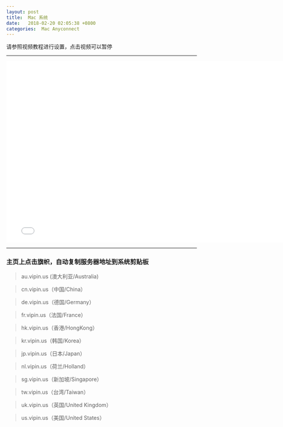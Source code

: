 ```yaml
---
layout: post
title:  Mac 系统
date:   2018-02-20 02:05:38 +0800
categories:  Mac Anyconnect
---
```


请参照视频教程进行设置，点击视频可以暂停

****
<iframe width="768" height="480" src="/files/Mac.mp4" frameborder="0" allow="autoplay; encrypted-media" allowfullscreen></iframe>

****

### 主页上点击旗帜，自动复制服务器地址到系统剪贴板

>au.vipin.us (澳大利亚/Australia)

>cn.vipin.us（中国/China）

>de.vipin.us（德国/Germany）

>fr.vipin.us（法国/France）

>hk.vipin.us（香港/HongKong）

>kr.vipin.us（韩国/Korea）

>jp.vipin.us（日本/Japan）

>nl.vipin.us（荷兰/Holland）

>sg.vipin.us（新加坡/Singapore）

>tw.vipin.us（台湾/Taiwan）

>uk.vipin.us（英国/United Kingdom）

>us.vipin.us（美国/United States）
